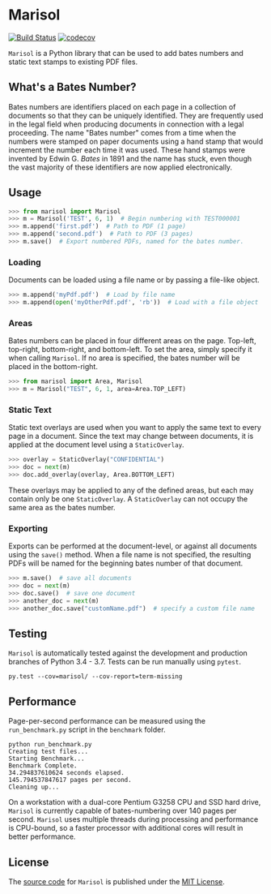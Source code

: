 # Marisol
[![Build Status](https://travis-ci.org/wikkiewikkie/Marisol.svg?branch=master)](https://travis-ci.org/wikkiewikkie/Marisol)
[![codecov](https://codecov.io/gh/wikkiewikkie/Marisol/branch/master/graph/badge.svg)](https://codecov.io/gh/wikkiewikkie/Marisol)

`Marisol` is a Python library that can be used to add bates numbers and static text stamps to existing PDF files.

## What's a Bates Number?

Bates numbers are identifiers placed on each page in a collection of documents so that they can be uniquely identified.
They are frequently used in the legal field when producing documents in connection with a legal proceeding.  The name
"Bates number" comes from a time when the numbers were stamped on paper documents using a hand stamp that would
increment the number each time it was used.  These hand stamps were invented by Edwin G. *Bates* in 1891 and the name
has stuck, even though the vast majority of these identifiers are now applied electronically.

## Usage

```python
>>> from marisol import Marisol
>>> m = Marisol('TEST', 6, 1)  # Begin numbering with TEST000001
>>> m.append('first.pdf')  # Path to PDF (1 page)
>>> m.append('second.pdf')  # Path to PDF (3 pages)
>>> m.save()  # Export numbered PDFs, named for the bates number.
```

### Loading

Documents can be loaded using a file name or by passing a file-like object.

```python
>>> m.append('myPdf.pdf')  # Load by file name
>>> m.append(open('myOtherPdf.pdf', 'rb'))  # Load with a file object
```

### Areas

Bates numbers can be placed in four different areas on the page. Top-left, top-right, bottom-right, and bottom-left.
To set the area, simply specify it when calling `Marisol`.  If no area is specified, the bates number will be placed
in the bottom-right.

```python
>>> from marisol import Area, Marisol
>>> m = Marisol("TEST", 6, 1, area=Area.TOP_LEFT)
```

### Static Text

Static text overlays are used when you want to apply the same text to every page in a document.  Since the text may
change between documents, it is applied at the document level using a `StaticOverlay`.

```python
>>> overlay = StaticOverlay("CONFIDENTIAL")
>>> doc = next(m)
>>> doc.add_overlay(overlay, Area.BOTTOM_LEFT)
```

These overlays may be applied to any of the defined areas, but each may contain only be one `StaticOverlay`.  A
`StaticOverlay` can not occupy the same area as the bates number.

### Exporting

Exports can be performed at the document-level, or against all documents using the `save()` method.  When a file name
is not specified, the resulting PDFs will be named for the beginning bates number of that document.

```python
>>> m.save()  # save all documents
>>> doc = next(m)
>>> doc.save()  # save one document
>>> another_doc = next(m)
>>> another_doc.save("customName.pdf")  # specify a custom file name
```

## Testing

`Marisol` is automatically tested against the development and production branches of Python 3.4 - 3.7.  Tests can be
run manually using `pytest`.

```
py.test --cov=marisol/ --cov-report=term-missing
```

## Performance

Page-per-second performance can be measured using the `run_benchmark.py` script in the `benchmark` folder.

```
python run_benchmark.py
Creating test files...
Starting Benchmark...
Benchmark Complete.
34.294837610624 seconds elapsed.
145.794537847617 pages per second.
Cleaning up...
```
On a workstation with a dual-core Pentium G3258 CPU and SSD hard drive, `Marisol` is currently capable of
bates-numbering over 140 pages per second.  `Marisol` uses multiple threads during processing and performance is
CPU-bound, so a faster processor with additional cores will result in better performance.

## License

The [source code](https://github.com/wikkiewikkie/Marisol) for `Marisol` is published under
the [MIT License](https://github.com/wikkiewikkie/Marisol/blob/master/LICENSE).